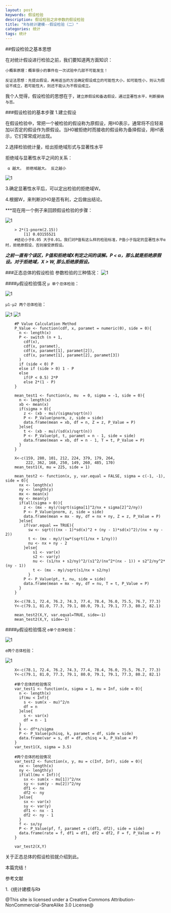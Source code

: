 ```yaml
---
layout: post
keywords: 假设检验
description: 假设检验之非参数的假设检验
title: "R与统计建模--假设检验（二）"
categories: 统计
tags: 统计
---
```

##假设检验之基本思想

在对统计假设进行检验之前，我们要知道两方面知识：

`小概率原理：概率很小的事件在一次试验中几部不可能发生！`

`反证法思想：先提出假设，再用适当的方法确定假设成立的可能性大小，如可能性小，则认为假设不成立，若可能性大，则还不能认为不假设成立。`

我个人觉得，假设检验的思想在于，`建立原假设和备选假设，通过显著性水平，判断接纳与否。`

###假设检验的基本步骤 
1.建立假设

在假设检验中，常把一个被检验的假设称为原假设，用H0表示，通常将不应轻易加以否定的假设作为原假设。当H0被拒绝时而接收的假设称为备择假设，用H1表示，它们常常成对出现。

2.选择检验统计量，给出拒绝域形式与显著性水平

拒绝域与显著性水平之间的关系：

` α 越大， 拒绝域越大。 反之越小`

![1](/public/img/posts/jujueyu.png)

3.确定显著性水平后，可以定出检验的拒绝域W。

4.根据W，来判断对H0是否有利，之后做出结论。

***现在用一个例子来回顾假设检验的步骤：

![1](/public/img/posts/jiashejianyan1examp1.png)

		> 2*(1-pnorm(2.15))
			[1] 0.03155521
		#结论小于0.05 大于0.01。我们对P值有这么样的检验标准，P值小于指定的显著性水平α时，拒绝原假设，否则接受原假设。

***之前一直有个误区，P值和拒绝域X判定之间的误解。P < α，那么就是拒绝原假设。对于拒绝域，X > W, 那么拒绝原假设。***	

###正态总体的假设检验
参数检验的三种情况：
![1](/public/img/posts/jiashejianyan1jiasheqingkuang1.png)

####μ假设检验情况
`μ 单个总体检验`：

![1](/public/img/posts/jiashejianyan1junzhidange1.png)

`μ1-μ2 两个总体检验`：

![1](/public/img/posts/jiashejianyan1junzhisuan1.png)
![1](/public/img/posts/jiashejianyan1junzhisuan2.png)

		#P Value Calculation Method
		P_Value <- function(cdf, x, paramet = numeric(0), side = 0){
		  n <- length(x)
		  P <- switch (n + 1,
			cdf(x),
			cdf(x, paramet),
			cdf(x, paramet[1], paramet[2]),
			cdf(x, paramet[1], paramet[2], paramet[3])
		  )
		  if (side < 0) P
		  else if (side > 0) 1 - P
		  else 
			if(P < 0.5) 2*P
			else 2*(1 - P)
		}

		mean_test1 <- function(x, mu  = 0, sigma = -1, side = 0){
		  n <- length(x)
		  xb <- mean(x)
		  if(sigma > 0){
			z <- (xb - mu)/(sigma/sqrt(n))
			P <- P_Value(pnorm, z, side = side)
			data.frame(mean = xb, df = n, Z = z, P_Value = P)
		  }else{
			t <- (xb - mu)/(sd(x)/sqrt(n))
			P <- P_Value(pt, t, paramet = n - 1, side = side)
			data.frame(mean = xb, df = n - 1, T = t, P_Value = P)
		  }
		}

		X<-c(159, 280, 101, 212, 224, 379, 179, 264,
			 222, 362, 168, 250, 149, 260, 485, 170)
		mean_test1(X, mu = 225, side = 1)

		mean_test2 <- function(x, y, var.equal = FALSE, sigma = c(-1, -1), side = 0){
		  nx <- length(x)
		  ny <- length(y)
		  mx <- mean(x)
		  my <- mean(y)
		  if(all(sigma > 0)){
			z <- (mx - my)/(sqrt(sigma[1]^2/nx + sigma[2]^2/ny))
			P <- P_Value(pnorm, z, side = side)
			data.frame(mean = mx - my, df = nx + ny, Z = z, P_Value = P)
		  }else{
			if(var.equal == TRUE){
			  sw <- sqrt(((nx - 1)*sd(x)^2 + (ny - 1)*sd(x)^2)/(nx + ny - 2))
			  t <- (mx - my)/(sw*(sqrt(1/nx + 1/ny)))
			  nu <- nx + ny - 2
			}else{
				s1 <- var(x)
				s2 <- var(y)
				nu <- (s1/nx + s2/ny)^2/(s1^2/(nx^2*(nx - 1)) + s2^2/ny^2*(ny - 1))
				t <- (mx - my)/sqrt(s1/nx + s2/ny)
			  }
			P <- P_Value(pt, t, nu, side = side)
			data.frame(mean = mx - my, df = nu, T = t, P_Value = P)
		  }
		}

		X<-c(78.1, 72.4, 76.2, 74.3, 77.4, 78.4, 76.0, 75.5, 76.7, 77.3)
		Y<-c(79.1, 81.0, 77.3, 79.1, 80.0, 79.1, 79.1, 77.3, 80.2, 82.1)

		mean_test2(X,Y, var.equal=TRUE, side=-1)
		mean_test2(X,Y, side=-1)

####μ假设检验情况
`σ单个总体检验`：

![1](/public/img/posts/jiashejianyan1fangchadan1.png)

`σ两个总体检验`：

![1](/public/img/posts/jiashejianyan1fangchasuan1.png)

		X<-c(78.1, 72.4, 76.2, 74.3, 77.4, 78.4, 76.0, 75.5, 76.7, 77.3)
		Y<-c(79.1, 81.0, 77.3, 79.1, 80.0, 79.1, 79.1, 77.3, 80.2, 82.1)
		
		#单个总体的检验情况
		var_test1 <- function(x, sigma = 1, mu = Inf, side = 0){
		  n <- length(x)
		  if(mu < Inf){
			s <- sum(x - mu)^2/n
			df = n
		  }else{
			s <- var(x)
			df = n - 1
		  }
		  k <- df*s/sigma
		  P <- P_Value(pchisq, k, paramet = df, side = side)
		  data.frame(var = s, df = df, chisq = k, P_Value = P)
		}
		var_test1(X, sigma = 3.5)
		
		#两个总体的检验情况
		var_test2 <- function(x, y, mu = c(Inf, Inf), side = 0){
		  nx <- length(x)
		  ny <- length(y)
		  if(all(mu < Inf)){
			sx <- sum(x - mu[1])^2/nx
			sy <- sum(y - mu[2])^2/ny
			df1 <- nx
			df2 <- ny
		  }else{
			sx <- var(x)
			sy <- var(y)
			df1 <- nx - 1
			df2 <- ny - 1
		  }
		  f <- sx/sy
		  P <- P_Value(pf, f, paramet = c(df1, df2), side = side)
		  data.frame(rate = f, df1 = df1, df2 = df2, F = f, P_Value = P)
		}

		var_test2(X,Y)

关于正态总体的假设检验就介绍到此。

本篇完结！

参考文献

1.《统计建模与R》

@This site is licensed under a Creative Commons Attribution-NonCommercial-ShareAlike 3.0 License@